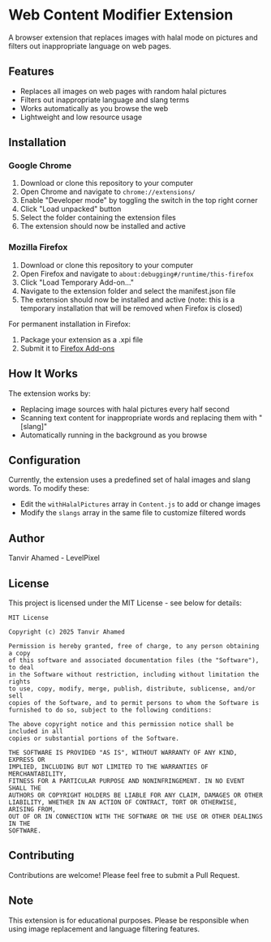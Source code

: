 # Web Content Modifier Extension

A browser extension that replaces images with halal mode on pictures and filters out inappropriate language on web pages.

## Features

- Replaces all images on web pages with random halal pictures
- Filters out inappropriate language and slang terms
- Works automatically as you browse the web
- Lightweight and low resource usage

## Installation

### Google Chrome

1. Download or clone this repository to your computer
2. Open Chrome and navigate to `chrome://extensions/`
3. Enable "Developer mode" by toggling the switch in the top right corner
4. Click "Load unpacked" button
5. Select the folder containing the extension files
6. The extension should now be installed and active

### Mozilla Firefox

1. Download or clone this repository to your computer
2. Open Firefox and navigate to `about:debugging#/runtime/this-firefox`
3. Click "Load Temporary Add-on..."
4. Navigate to the extension folder and select the manifest.json file
5. The extension should now be installed and active (note: this is a temporary installation that will be removed when Firefox is closed)

For permanent installation in Firefox:

1. Package your extension as a .xpi file
2. Submit it to [Firefox Add-ons](https://addons.mozilla.org/developers/)

## How It Works

The extension works by:

- Replacing image sources with halal pictures every half second
- Scanning text content for inappropriate words and replacing them with "[slang]"
- Automatically running in the background as you browse

## Configuration

Currently, the extension uses a predefined set of halal images and slang words. To modify these:

- Edit the `withHalalPictures` array in `Content.js` to add or change images
- Modify the `slangs` array in the same file to customize filtered words

## Author

Tanvir Ahamed - LevelPixel

## License

This project is licensed under the MIT License - see below for details:

```
MIT License

Copyright (c) 2025 Tanvir Ahamed

Permission is hereby granted, free of charge, to any person obtaining a copy
of this software and associated documentation files (the "Software"), to deal
in the Software without restriction, including without limitation the rights
to use, copy, modify, merge, publish, distribute, sublicense, and/or sell
copies of the Software, and to permit persons to whom the Software is
furnished to do so, subject to the following conditions:

The above copyright notice and this permission notice shall be included in all
copies or substantial portions of the Software.

THE SOFTWARE IS PROVIDED "AS IS", WITHOUT WARRANTY OF ANY KIND, EXPRESS OR
IMPLIED, INCLUDING BUT NOT LIMITED TO THE WARRANTIES OF MERCHANTABILITY,
FITNESS FOR A PARTICULAR PURPOSE AND NONINFRINGEMENT. IN NO EVENT SHALL THE
AUTHORS OR COPYRIGHT HOLDERS BE LIABLE FOR ANY CLAIM, DAMAGES OR OTHER
LIABILITY, WHETHER IN AN ACTION OF CONTRACT, TORT OR OTHERWISE, ARISING FROM,
OUT OF OR IN CONNECTION WITH THE SOFTWARE OR THE USE OR OTHER DEALINGS IN THE
SOFTWARE.
```

## Contributing

Contributions are welcome! Please feel free to submit a Pull Request.

## Note

This extension is for educational purposes. Please be responsible when using image replacement and language filtering features.
